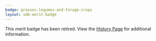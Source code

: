 ```yaml
---
badge: grasses-legumes-and-forage-crops
layout: smb-merit-badge
---
```


This merit badge has been retired. View the [History Page](history/) for additional information.
